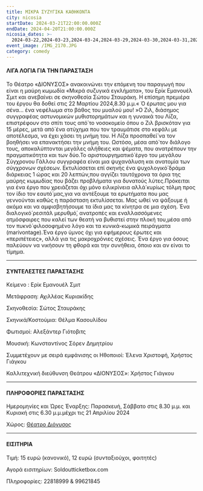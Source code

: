 ```yaml
---
title: ΜΙΚΡΑ ΣΥΖΥΓΙΚΑ ΚΑΘΗΚΟΝΤΑ
city: nicosia
startDate: 2024-03-21T22:00:00.000Z
endDate: 2024-04-20T21:00:00.000Z
nicosia_dates: >-
  2024-03-22,2024-03-23,2024-03-24,2024-03-29,2024-03-30,2024-03-31,2024-04-06,2024-04-7,2024-04-12,2024-04-13,2024-04-14,2024-04-19,2024-04-20,2024-04-21
event_image: /IMG_2170.JPG
category: comedy
---
```


#### ΛΙΓΑ ΛΟΓΙΑ ΓΙΑ ΤΗΝ ΠΑΡΑΣΤΑΣΗ

Το Θέατρο «ΔΙΟΝΥΣΟΣ» ανακοινώνει την επόμενη του παραγωγή που είναι η μαύρη κωμωδία «Μικρά συζυγικά εγκλήματα», του Ερίκ Εμανουέλ Σμιτ και ανεβαίνει σε σκηνοθεσία Σώτου Σταυράκη. Η επίσημη πρεμιέρα του έργου θα δοθεί στις 22 Μαρτίου 2024,8.30 μ.μ.« Ό έρωτας μου για σένα… ένα νεφέλωμα στο βάθος του μυαλού μου! »Ο Ζιλ, διάσημος συγγραφέας αστυνομικών μυθιστορημάτων και η γυναικά του Λίζα, επιστρέφουν στο σπίτι τους από́ το νοσοκομείο όπου ο Ζιλ βρισκόταν για 15 μέρες, μετά από́ ένα ατύχημα που τον τραυμάτισε στο κεφάλι με αποτέλεσμα, να έχει χάσει τη μνήμη του. Η Λίζα προσπαθεί́ να τον βοηθήσει να επανακτήσει την μνήμη του. Ωστόσο, μέσα από́ τον διάλογο τους, αποκαλύπτονται μεγάλες αλήθειες και ψέματα, που ανατρέπουν την πραγματικότητα και των δύο.Το αριστουργηματικό́ έργο του μεγάλου Σύγχρονου Γάλλου συγγραφέα είναι μια ψυχανάλυση και ανατομία των σύγχρονων σχέσεων. Εκτυλίσσεται επί σκηνής ένα ψυχολογικό́ δράμα διάρκειας 1 ώρας και 20 λεπτών,που αγγίζει ταυτόχρονα τα όρια της μαύρης κωμωδίας που βάζει προβλήματα για δυνατούς λύτες.Πρόκειται για ένα έργο που χρειάζεται όχι μόνο ειλικρίνεια αλλά́ κυρίως τόλμη προς τον ίδιο τον εαυτό́ μας,για να αντέξουμε τα ερωτήματα που μας γεννούνται καθώς η παράσταση εκτυλίσσεται. Μας ωθεί να ψάξουμε ή ακόμα και να αμφισβητήσουμε τα ίδια μας τα κίνητρα σε μια σχέση. Ένα διαλογικό́ ρεσιτάλ μερυθμό́, ανατροπές και εναλλασσόμενες ατμόσφαιρες που καλεί των θεατή να βυθιστεί στην πλοκή του,μέσα από τον πυκνό́ φιλοσοφημένο λόγο και τα κυνικά-κωμικά πειράγματα (marivontage).Ένα έργο ύμνος όχι για εφήμερους έρωτες και «περιπέτειες», αλλά για τις μακροχρόνιες σχέσεις.	Ένα έργο για όσους παλεύουν να νικήσουν τη φθορά και την συνήθεια, όποιο και αν είναι το τίμημα.

***

#### ΣΥΝΤΕΛΕΣΤΕΣ ΠΑΡΑΣΤΑΣΗΣ

Κείμενο : Ερίκ Εμανουέλ Σμιτ

Μετάφραση:	Αχιλλέας Κυριακίδης

Σκηνοθεσία:	Σώτος Σταυράκης

Σκηνικά/Κοστούμια:	Θέλμα Κασουλίδου

Φωτισμοί:	Αλεξάντερ Γιότοβιτς

Μουσική:	Κωνσταντίνος Σόρεν Δημητρίου

Συμμετέχουν με σειρά εμφάνισης οι Ηθοποιοί:	Έλενα Χριστοφή, Χρήστος Γιάγκου

Καλλιτεχνική διεύθυνση Θεάτρου «ΔΙΟΝΥΣΟΣ»:	Χρήστος Γιάγκου

***

#### ΠΛΗΡΟΦΟΡΙΕΣ ΠΑΡΑΣΤΑΣΗΣ

Ημερομηνίες και Ώρες Έναρξης:  Παρασκευή, Σάββατο στις 8.30 μ.μ. και Κυριακή στις 6.30 μ.μ.μέχρι τις 21 Απριλίου 2024

Χώρος: [Θέατρο Διόνυσος](https://www.google.com/maps/place/%CE%B8%CE%B5%CE%B1%CF%84%CF%81%CE%BF+%CE%94%CE%B9%CE%BF%CE%BD%CF%85%CF%83%CE%BF%CF%82/@35.168631,33.3530151,17z/data=!3m1!4b1!4m6!3m5!1s0x14de175732dbde29:0x4af3518ddb9b13c2!8m2!3d35.1686267!4d33.357886!16s%2Fg%2F1tfv7bzl?entry=ttu)

***

#### ΕΙΣΙΤΗΡΙΑ

Τιμή: 15 ευρώ (κανονικό), 12 ευρώ (συνταξιούχοι, φοιτητές)

Αγορά εισιτηρίων: Soldoutticketbox.com

Πληροφορίες: 22818999 & 99621845
